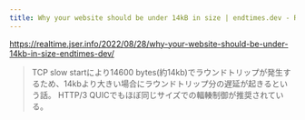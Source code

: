 ```yaml
---
title: Why your website should be under 14kB in size | endtimes.dev - Realtime JSer.info
---
```


https://realtime.jser.info/2022/08/28/why-your-website-should-be-under-14kb-in-size-endtimes-dev/

> TCP slow startにより14600 bytes(約14kb)でラウンドトリップが発生するため、14kbより大きい場合にラウンドトリップ分の遅延が起きるという話。 HTTP/3 QUICでもほぼ同じサイズでの輻輳制御が推奨されている。

